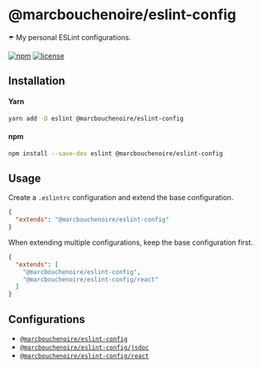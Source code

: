 # @marcbouchenoire/eslint-config

☂️ My personal ESLint configurations.

[![npm](https://img.shields.io/npm/v/@marcbouchenoire/eslint-config?color=%230cf)](https://www.npmjs.com/package/@marcbouchenoire/eslint-config)
[![license](https://img.shields.io/github/license/marcbouchenoire/eslint-config?color=%2385f)](https://github.com/marcbouchenoire/eslint-config/blob/main/LICENSE)

## Installation

#### Yarn

```bash
yarn add -D eslint @marcbouchenoire/eslint-config
```

#### npm

```bash
npm install --save-dev eslint @marcbouchenoire/eslint-config
```

## Usage

Create a `.eslintrc` configuration and extend the base configuration.

```json
{
  "extends": "@marcbouchenoire/eslint-config"
}
```

When extending multiple configurations, keep the base configuration first.

```json
{
  "extends": [
    "@marcbouchenoire/eslint-config",
    "@marcbouchenoire/eslint-config/react"
  ]
}
```

## Configurations

- [`@marcbouchenoire/eslint-config`](index.js)
- [`@marcbouchenoire/eslint-config/jsdoc`](jsdoc.js)
- [`@marcbouchenoire/eslint-config/react`](react.js)
